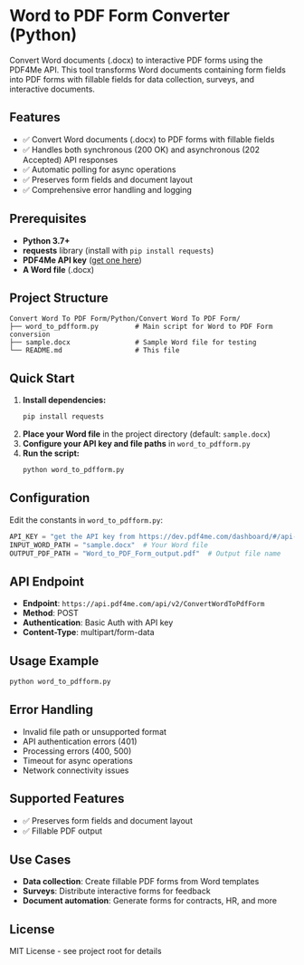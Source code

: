 # Word to PDF Form Converter (Python)

Convert Word documents (.docx) to interactive PDF forms using the PDF4Me API. This tool transforms Word documents containing form fields into PDF forms with fillable fields for data collection, surveys, and interactive documents.

## Features

- ✅ Convert Word documents (.docx) to PDF forms with fillable fields
- ✅ Handles both synchronous (200 OK) and asynchronous (202 Accepted) API responses
- ✅ Automatic polling for async operations
- ✅ Preserves form fields and document layout
- ✅ Comprehensive error handling and logging

## Prerequisites

- **Python 3.7+**
- **requests** library (install with `pip install requests`)
- **PDF4Me API key** ([get one here](https://dev.pdf4me.com/dashboard/#/api-keys/))
- **A Word file** (.docx)

## Project Structure

```
Convert Word To PDF Form/Python/Convert Word To PDF Form/
├── word_to_pdfform.py         # Main script for Word to PDF Form conversion
├── sample.docx                # Sample Word file for testing
└── README.md                  # This file
```

## Quick Start

1. **Install dependencies:**
   ```bash
   pip install requests
   ```
2. **Place your Word file** in the project directory (default: `sample.docx`)
3. **Configure your API key and file paths** in `word_to_pdfform.py`
4. **Run the script:**
   ```bash
   python word_to_pdfform.py
   ```

## Configuration

Edit the constants in `word_to_pdfform.py`:

```python
API_KEY = "get the API key from https://dev.pdf4me.com/dashboard/#/api-keys/"
INPUT_WORD_PATH = "sample.docx"  # Your Word file
OUTPUT_PDF_PATH = "Word_to_PDF_Form_output.pdf"  # Output file name
```

## API Endpoint

- **Endpoint**: `https://api.pdf4me.com/api/v2/ConvertWordToPdfForm`
- **Method**: POST
- **Authentication**: Basic Auth with API key
- **Content-Type**: multipart/form-data

## Usage Example

```bash
python word_to_pdfform.py
```

## Error Handling

- Invalid file path or unsupported format
- API authentication errors (401)
- Processing errors (400, 500)
- Timeout for async operations
- Network connectivity issues

## Supported Features

- ✅ Preserves form fields and document layout
- ✅ Fillable PDF output

## Use Cases

- **Data collection**: Create fillable PDF forms from Word templates
- **Surveys**: Distribute interactive forms for feedback
- **Document automation**: Generate forms for contracts, HR, and more

## License

MIT License - see project root for details 